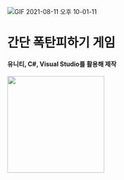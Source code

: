 ![GIF 2021-08-11 오후 10-01-11]()
# 간단 폭탄피하기 게임
#### 유니티, C#, Visual Studio를 활용해 제작
<img width="220px" height="auto" src="https://user-images.githubusercontent.com/81854016/129033204-560ca40c-f385-4680-a1c8-48480da67d37.gif"/>

